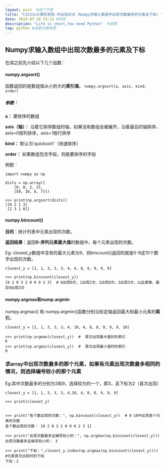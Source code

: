 ```yaml
---
layout: post  #这个不变
title: "CS231n计算机视觉-作业知识点（Numpy求输入数组中出现次数最多的元素及下标）" #标题
date: 2019-07-10 23:15 #时间
description: "Life is short,You need Python"  #说明
tag: python #这是分类标签
---
```


## Numpy求输入数组中出现次数最多的元素及下标
在讲之前先介绍以下几个函数：

#### numpy.argsort()

函数返回的是数组值从小到大的**索引值**。
`numpy.argsort(a, axis, kind, order)`

##### 参数：

**a：** 要排序的数组

**axis（轴）：** 沿着它排序数组的轴，如果没有数组会被展开，沿着最后的轴排序，axis=0按列排序，axis=1按行排序

**kind：** 默认为'quicksort'（快速排序）

**order：** 如果数组包含字段，则是要排序的字段

例题：
```
import numpy as np

dists = np.array([
    [0, 8, 2, 3],
    [50, 10, 6, 7]])

>>> print(np.argsort(dists))
[[0 2 1 3]
 [2 3 1 0]]
```

#### numpy.bincount()

**目的**：统计列表中元素出现的次数。

**返回结果**：返回**0-序列元素最大值**的数组中，每个元素出现的次数。

Eg: closest_y数组中含有的最大元素为9，则bincount()返回的就是0-9这10个数字出现的次数。
```
closest_y = [1, 1, 3, 3, 3, 4, 4, 8, 8, 9, 9, 9]

>>> print(np.bincount(closest_y))
[0 2 0 3 2 0 0 0 2 3]  # 0出现0次，1出现2次，2出现0次，3出现3次，以此类推，最后9出现3次
```

#### numpy.argmax和nump.argmin

numpy.argmax() 和 numpy.argmin()函数分别沿给定轴返回最大和最小元素的**索引**。
```
closest_y = [1, 1, 3, 3, 3, 4, 10, 4, 8, 8, 9, 9, 9, 10]

>>> print(np.argmax(closest_y))  #  首次出现最大值时的索引
6
>>> print(np.argmin(closest_y))  #  首次出现最小值时的索引
0
```

### 求array中出现**次数最多**的那个元素，如果有元素出现次数最多相同的情况，则选择编号较小的那个元素

Eg:其中次数最多的分别为3和9，选择较为的一个，即3，且下标为2（首次出现）
```
closest_y = [1, 1, 3, 3, 3, 4,10, 4, 8, 8, 9, 9, 9]

>>> print(closest_y)


>>> print("各个数出现的次数：", np.bincount(closest_y))  # 0-10中出现各个元素的次数
各个数出现的次数： [0 2 0 3 2 0 0 0 2 3 1]

>>> print("出现次数最多且编号较小的：", np.argmax(np.bincount(closest_y)))
出现次数最多且编号较小的： 3

>>> print("下标：",closest_y.index(np.argmax(np.bincount(closest_y))))  #元素首次出现时的下标
下标：2
```
